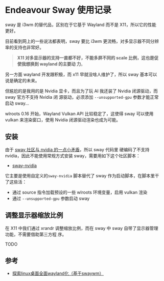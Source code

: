 # Endeavour Sway 使用记录

sway 是 i3wm 的替代品，区别在于它基于 Wayland 而不是 X11，所以它的性能更好。

目前看到网上的一些说法都表明，sway 要比 i3wm 更流畅，对多显示器不同分辨率的支持也非常好。

> **X11 对多显示器的支持一直都不好，不能多屏不同的 scale 比例，这也是促使我想换到 wayland 的主要动
> 力**。

另一方面 wayland 开发跟积极，而 x11 早就没啥人维护了，所以 sway 基本可以说是确定的未来。

但尴尬的是我用的是 Nvidia 显卡，而且为了玩 AI 我还装了 Nvidia 闭源驱动，而 sway 官方不支持 Nvidia 闭
源驱动，必须添加 `--unsupported-gpu` 参数才能正常启动 sway...

wlroots 0.16 开始，Wayland Vulkan API 比较稳定了，这使得 sway 可以使用 vulkan 来渲染窗口，使用
Nvidia 闭源驱动渲染也成为可能。

## 安装

由于 [sway 社区与 nvidia 的一点小矛盾](https://github.com/swaywm/sway/issues/7516)，所以 sway 代码里
硬编码了不支持 nvidia，因此不能使用常规方式安装 sway，需要用如下这个社区脚本：

- [sway-nvidia](https://github.com/crispyricepc/sway-nvidia)

它主要是使用自定义的`sway-nvidia` 脚本替代了 sway 作为启动脚本，在脚本里干了这些活：

- 通过 source 指令加载预设的一些 wlroots 环境变量，启用 vulkan 渲染
- 通过 `--unsupported-gpu` 参数启动 sway

## 调整显示器缩放比例

在 X11 中我们通过 xrandr 调整缩放比例，而在 sway 中 sway 自带了显示器管理功能，不需要借助第三方程
序。

TODO

## 参考

- [探索linux桌面全面wayland化（基于swaywm）](https://zhuanlan.zhihu.com/p/462322143)
